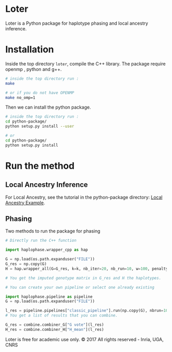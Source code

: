 # Loter

Loter is a Python package for haplotype phasing and local ancestry inference.

# Installation

Inside the top directory `loter`, compile the C++ library.
The package require openmp , python and g++.

```bash
# inside the top directory run :
make

# or if you do not have OPENMP
make no_omp=1
```

Then we can install the python package.

```bash
# inside the top directory run :
cd python-package/
python setup.py install --user

# or
cd python-package/
python setup.py install
```

# Run the method

## Local Ancestry Inference

For Local Ancestry, see the tutorial in the python-package directory: [Local Ancestry Example](https://github.com/bcm-uga/Loter/blob/master/python-package/Local%20Ancestry%20Example.ipynb).

## Phasing

Two methods to run the package for phasing

```python
# Directly run the C++ function

import haplophase.wrapper_cpp as hap

G = np.load(os.path.expanduser("FILE"))
G_res = np.copy(G)
H = hap.wrapper_all(G=G_res, k=k, nb_iter=20, nb_run=10, w=100, penalty=2.0)

# You get the imputed genotype matrix in G_res and H the haplotypes.
```

```python
# You can create your own pipeline or select one already existing

import haplophase.pipeline as pipeline
G = np.load(os.path.expanduser("FILE"))

l_res = pipeline.pipelines["classic_pipeline"].run(np.copy(G), nbrun=10, nb_iter=20, nb_run=10, w=100, penalty=2.0)
# You get a list of results that you can combine.

G_res = combine.combiner_G["G vote"](l_res)
H_res = combine.combiner_H["H_mean"](l_res)
```

Loter is free for academic use only.
© 2017 All rights reserved - Inria, UGA, CNRS
